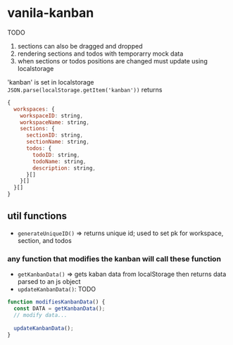 # vanila-kanban
TODO 
1. sections can also be dragged and dropped
2. rendering sections and todos with temporarry mock data
3. when sections or todos positions are changed must update using localstorage


 'kanban' is set in localstorage <br/>
`JSON.parse(localStorage.getItem('kanban'))` returns
```javascript
{
  workspaces: { 
    workspaceID: string,
    workspaceName: string,
    sections: {
      sectionID: string,
      sectionName: string,
      todos: {
        todoID: string,
        todoName: string,
        description: string,
      }[]
    }[]
  }[]
}
```

## util functions
* `generateUniqueID()` => returns unique id; used to set pk for workspace, section, and todos

### any function that modifies the kanban will call these function
* `getKanbanData()` => gets kaban data from localStorage then returns data parsed to an js object
* `updateKanbanData()`: TODO

```javascript
function modifiesKanbanData() {
  const DATA = getKanbanData();
  // modify data...
  
  updateKanbanData();
}
```


